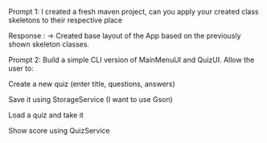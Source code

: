 Prompt 1: 
I created a fresh maven project, can you apply your created class skeletons to their respective place


Response : 
-> Created base layout of the App based on the previously shown skeleton classes.



Prompt 2:
Build a simple CLI version of MainMenuUI and QuizUI. Allow the user to:

Create a new quiz (enter title, questions, answers)

Save it using StorageService (I want to use Gson)

Load a quiz and take it

Show score using QuizService

